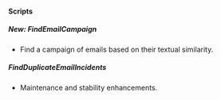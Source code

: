 
#### Scripts
##### New: FindEmailCampaign
- Find a campaign of emails based on their textual similarity.
##### FindDuplicateEmailIncidents
- Maintenance and stability enhancements.
